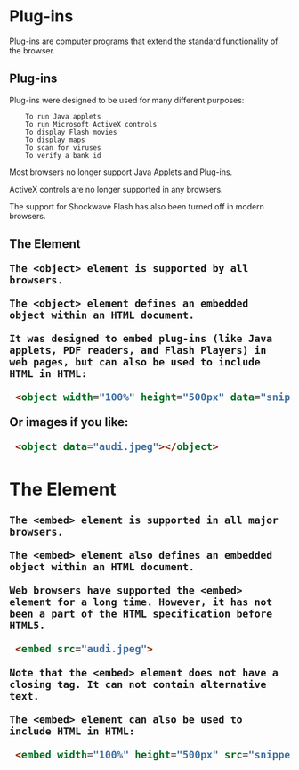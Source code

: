 # Plug-ins

Plug-ins are computer programs that extend the standard functionality of the browser.

## Plug-ins
Plug-ins were designed to be used for many different purposes:
```
    To run Java applets
    To run Microsoft ActiveX controls
    To display Flash movies
    To display maps
    To scan for viruses
    To verify a bank id
```

Most browsers no longer support Java Applets and Plug-ins.

ActiveX controls are no longer supported in any browsers.

The support for Shockwave Flash has also been turned off in modern browsers.

## The <object> Element
```
The <object> element is supported by all browsers.

The <object> element defines an embedded object within an HTML document.

It was designed to embed plug-ins (like Java applets, PDF readers, and Flash Players) in web pages, but can also be used to include HTML in HTML:
```
```html
 <object width="100%" height="500px" data="snippet.html"></object> 
```

Or images if you like:
```html
 <object data="audi.jpeg"></object> 
```

## The <embed> Element
```
The <embed> element is supported in all major browsers.

The <embed> element also defines an embedded object within an HTML document.

Web browsers have supported the <embed> element for a long time. However, it has not been a part of the HTML specification before HTML5.
```

```html
 <embed src="audi.jpeg"> 
```
```
Note that the <embed> element does not have a closing tag. It can not contain alternative text.

The <embed> element can also be used to include HTML in HTML:
```

```html
 <embed width="100%" height="500px" src="snippet.html"> 
```


